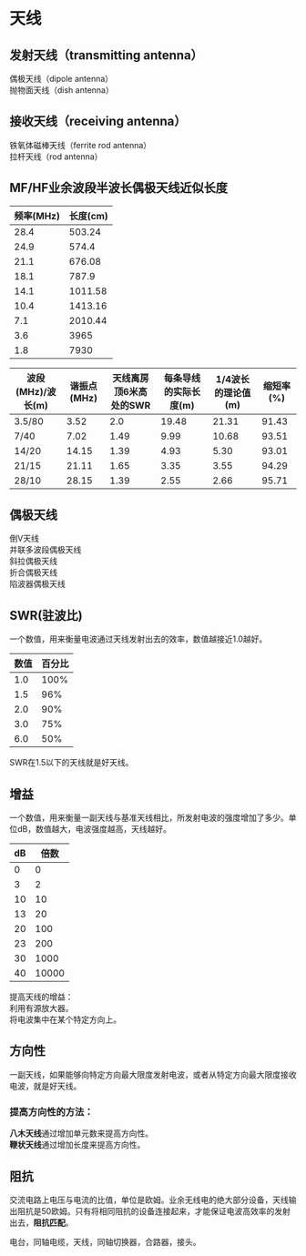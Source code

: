 # 天线

## 发射天线（transmitting antenna）
偶极天线（dipole antenna）  
抛物面天线（dish antenna）

## 接收天线（receiving antenna）
铁氧体磁棒天线（ferrite rod antenna）  
拉杆天线（rod antenna）

## MF/HF业余波段半波长偶极天线近似长度
| 频率(MHz) | 长度(cm) |
|-----------|----------|
| 28.4      | 503.24   |
| 24.9      | 574.4    |
| 21.1      | 676.08   |
| 18.1      | 787.9    |
| 14.1      | 1011.58  |
| 10.4      | 1413.16  |
| 7.1       | 2010.44  |
| 3.6       | 3965     |
| 1.8       | 7930     |

| 波段(MHz)/波长(m) | 谐振点(MHz) | 天线离房顶6米高处的SWR | 每条导线的实际长度(m) | 1/4波长的理论值(m) | 缩短率(%) |
|--------|-------|------|-------|-------|-------|
| 3.5/80 | 3.52  | 2.0  | 19.48 | 21.31 | 91.43 |
| 7/40   | 7.02  | 1.49 | 9.99  | 10.68 | 93.51 |
| 14/20  | 14.15 | 1.39 | 4.93  | 5.30  | 93.01 |
| 21/15  | 21.11 | 1.65 | 3.35  | 3.55  | 94.29 |
| 28/10  | 28.15 | 1.39 | 2.55  | 2.66  | 95.71 |

## 偶极天线
倒V天线  
并联多波段偶极天线  
斜拉偶极天线  
折合偶极天线  
陷波器偶极天线

## SWR(驻波比)
一个数值，用来衡量电波通过天线发射出去的效率，数值越接近1.0越好。

| 数值 | 百分比 |
|------|--------|
| 1.0  | 100%   |
| 1.5  | 96%    |
| 2.0  | 90%    |
| 3.0  | 75%    |
| 6.0  | 50%    |

SWR在1.5以下的天线就是好天线。

## 增益
一个数值，用来衡量一副天线与基准天线相比，所发射电波的强度增加了多少。单位dB，数值越大，电波强度越高，天线越好。

| dB | 倍数  |
|----|-------|
| 0  | 0     |
| 3  | 2     |
| 10 | 10    |
| 13 | 20    |
| 20 | 100   |
| 23 | 200   |
| 30 | 1000  |
| 40 | 10000 |

提高天线的增益：  
利用有源放大器。  
将电波集中在某个特定方向上。

## 方向性
一副天线，如果能够向特定方向最大限度发射电波，或者从特定方向最大限度接收电波，就是好天线。
### 提高方向性的方法：
**八木天线**通过增加单元数来提高方向性。  
**鞭状天线**通过增加长度来提高方向性。

## 阻抗
交流电路上电压与电流的比值，单位是欧姆。业余无线电的绝大部分设备，天线输出阻抗是50欧姆。只有将相同阻抗的设备连接起来，才能保证电波高效率的发射出去，**阻抗匹配**。

电台，同轴电缆，天线，同轴切换器，合路器，接头。


